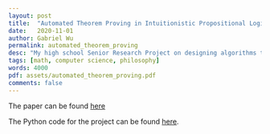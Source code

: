 ```yaml
---
layout: post
title:  "Automated Theorem Proving in Intuitionistic Propositional Logic"
date:   2020-11-01
author: Gabriel Wu
permalink: automated_theorem_proving
desc: "My high school Senior Research Project on designing algorithms to search for constructive proofs of logic theorems."
tags: [math, computer science, philosophy]
words: 4000
pdf: assets/automated_theorem_proving.pdf
comments: false
---
```


The paper can be found [here](assets/automated_theorem_proving.pdf)

The Python code for the project can be found [here](https://github.com/GabrielDWu/intuitionistic-theorem-proving).